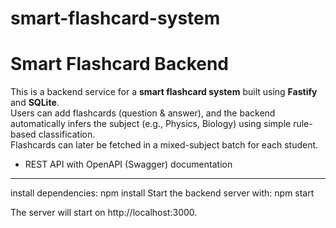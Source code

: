 # smart-flashcard-system
# Smart Flashcard Backend

This is a backend service for a **smart flashcard system** built using **Fastify** and **SQLite**.  
Users can add flashcards (question & answer), and the backend automatically infers the subject (e.g., Physics, Biology) using simple rule-based classification.  
Flashcards can later be fetched in a mixed-subject batch for each student.
- REST API with OpenAPI (Swagger) documentation 

---
install dependencies:
npm install
Start the backend server with:
npm start

The server will start on http://localhost:3000.
